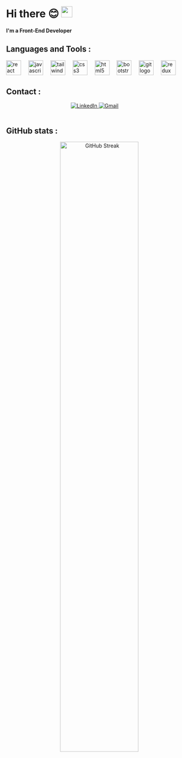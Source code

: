 <h1>Hi there 😊 <img src="https://media.giphy.com/media/hvRJCLFzcasrR4ia7z/giphy.gif" width="30px"/></h1>
<h4> I'm a Front-End Developer</h4
</br>

<h2>Languages and Tools :</h2>
<div align="left">
  <img src="https://cdn.jsdelivr.net/gh/devicons/devicon/icons/react/react-original.svg" height="40" alt="react logo"  />
  <img width="12" />
  <img src="https://cdn.jsdelivr.net/gh/devicons/devicon/icons/javascript/javascript-original.svg" height="40" alt="javascript logo"  />
  <img width="12" />
  <img src="https://cdn.jsdelivr.net/gh/devicons/devicon/icons/tailwindcss/tailwindcss-original-wordmark.svg" height="40" alt="tailwindcss logo"  />
  <img width="12" />
  <img src="https://cdn.jsdelivr.net/gh/devicons/devicon/icons/css3/css3-original.svg" height="40" alt="css3 logo"  />
  <img width="12" />
  <img src="https://cdn.jsdelivr.net/gh/devicons/devicon/icons/html5/html5-original.svg" height="40" alt="html5 logo"  />
  <img width="12" />
  <img src="https://cdn.jsdelivr.net/gh/devicons/devicon/icons/bootstrap/bootstrap-original.svg" height="40" alt="bootstrap logo"  />
  <img width="12" />
  <img src="https://cdn.jsdelivr.net/gh/devicons/devicon/icons/git/git-original.svg" height="40" alt="git logo"  />
  <img width="12" />
  <img src="https://cdn.jsdelivr.net/gh/devicons/devicon/icons/redux/redux-original.svg" height="40" alt="redux logo"  />
</div>

<h2> Contact :</h2>
<div align="center" style="padding-right:5%;">
  <a href="https://www.linkedin.com/in/aya-osama-775286269/" target="_blank">
    <img src="https://img.shields.io/badge/LinkedIn-blue?style=for-the-badge&logo=linkedin&logoColor=white" alt="LinkedIn" style="cursor: pointer;" />
  </a>
   <a href="https://mail.google.com/mail/u/1/?view=cm&fs=1&to=ayaramadan2011@gmail.com&tf=1"  target="_blank">
    <img src="https://img.shields.io/badge/Gmail-D14836?style=for-the-badge&logo=gmail&logoColor=white" alt="Gmail" style="cursor: pointer;" />
  </a>
</div>

<br>

<h2> GitHub stats :</h2>
<div align="center">
<a href="https://git.io/streak-stats"><img src="https://streak-stats.demolab.com?user=ayaosamaramadan&theme=monokai&background=111111&border=EBEBEB&stroke=EBEBEB&ring=EBEBEB&fire=EB0C73&currStreakNum=29EBE0&sideNums=29EBE0&currStreakLabel=EB0C73&sideLabels=EB0C73&dates=29EBE0&excludeDaysLabel=EB0C73" alt="GitHub Streak" style='width:65%;'/></a>
</div>


